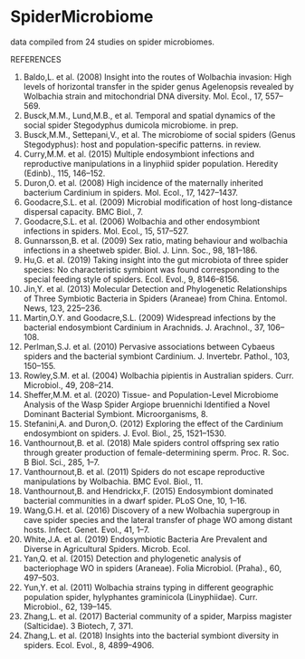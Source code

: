 # SpiderMicrobiome

data compiled from 24 studies on spider microbiomes. 

REFERENCES
1. Baldo,L. et al. (2008) Insight into the routes of Wolbachia invasion: High levels of horizontal transfer in the spider genus Agelenopsis revealed by Wolbachia strain and mitochondrial DNA diversity. Mol. Ecol., 17, 557–569.
2. Busck,M.M., Lund,M.B., et al. Temporal and spatial dynamics of the social spider Stegodyphus dumicola microbiome. in prep.
3. Busck,M.M., Settepani,V., et al. The microbiome of social spiders (Genus Stegodyphus): host and population-specific patterns. in review.
4. Curry,M.M. et al. (2015) Multiple endosymbiont infections and reproductive manipulations in a linyphiid spider population. Heredity (Edinb)., 115, 146–152.
5. Duron,O. et al. (2008) High incidence of the maternally inherited bacterium Cardinium in spiders. Mol. Ecol., 17, 1427–1437.
6. Goodacre,S.L. et al. (2009) Microbial modification of host long-distance dispersal capacity. BMC Biol., 7.
7. Goodacre,S.L. et al. (2006) Wolbachia and other endosymbiont infections in spiders. Mol. Ecol., 15, 517–527.
8. Gunnarsson,B. et al. (2009) Sex ratio, mating behaviour and wolbachia infections in a sheetweb spider. Biol. J. Linn. Soc., 98, 181–186.
9. Hu,G. et al. (2019) Taking insight into the gut microbiota of three spider species: No characteristic symbiont was found corresponding to the special feeding style of spiders. Ecol. Evol., 9, 8146–8156.
10. Jin,Y. et al. (2013) Molecular Detection and Phylogenetic Relationships of Three Symbiotic Bacteria in Spiders (Araneae) from China. Entomol. News, 123, 225–236.
11. Martin,O.Y. and Goodacre,S.L. (2009) Widespread infections by the bacterial endosymbiont Cardinium in Arachnids. J. Arachnol., 37, 106–108.
12. Perlman,S.J. et al. (2010) Pervasive associations between Cybaeus spiders and the bacterial symbiont Cardinium. J. Invertebr. Pathol., 103, 150–155.
13. Rowley,S.M. et al. (2004) Wolbachia pipientis in Australian spiders. Curr. Microbiol., 49, 208–214.
14. Sheffer,M.M. et al. (2020) Tissue- and Population-Level Microbiome Analysis of the Wasp Spider Argiope bruennichi Identified a Novel Dominant Bacterial Symbiont. Microorganisms, 8.
15. Stefanini,A. and Duron,O. (2012) Exploring the effect of the Cardinium endosymbiont on spiders. J. Evol. Biol., 25, 1521–1530.
16. Vanthournout,B. et al. (2018) Male spiders control offspring sex ratio through greater production of female-determining sperm. Proc. R. Soc. B Biol. Sci., 285, 1–7.
17. Vanthournout,B. et al. (2011) Spiders do not escape reproductive manipulations by Wolbachia. BMC Evol. Biol., 11.
18. Vanthournout,B. and Hendrickx,F. (2015) Endosymbiont dominated bacterial communities in a dwarf spider. PLoS One, 10, 1–16.
19. Wang,G.H. et al. (2016) Discovery of a new Wolbachia supergroup in cave spider species and the lateral transfer of phage WO among distant hosts. Infect. Genet. Evol., 41, 1–7.
20. White,J.A. et al. (2019) Endosymbiotic Bacteria Are Prevalent and Diverse in Agricultural Spiders. Microb. Ecol.
21. Yan,Q. et al. (2015) Detection and phylogenetic analysis of bacteriophage WO in spiders (Araneae). Folia Microbiol. (Praha)., 60, 497–503.
22. Yun,Y. et al. (2011) Wolbachia strains typing in different geographic population spider, hylyphantes graminicola (Linyphiidae). Curr. Microbiol., 62, 139–145.
23. Zhang,L. et al. (2017) Bacterial community of a spider, Marpiss magister (Salticidae). 3 Biotech, 7, 371.
24. Zhang,L. et al. (2018) Insights into the bacterial symbiont diversity in spiders. Ecol. Evol., 8, 4899–4906.

